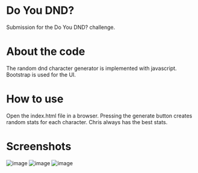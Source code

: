 # Do You DND?

Submission for the Do You DND? challenge.

# About the code

The random dnd character generator is implemented with javascript. Bootstrap is used for the UI.

# How to use

Open the index.html file in a browser. Pressing the generate button creates random stats for each character. Chris always has the best stats.

# Screenshots

![image](https://user-images.githubusercontent.com/59898302/139561880-6727b8d3-18f5-4437-8dd6-1b8b5856faf3.png)
![image](https://user-images.githubusercontent.com/59898302/139561888-791c8e4a-95d8-4fa2-a3a4-47b9fd87ac3b.png)
![image](https://user-images.githubusercontent.com/59898302/139561904-b47b9fff-766c-4c86-a362-2451f222f397.png)

